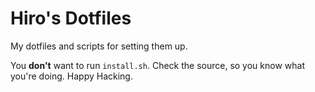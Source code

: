 # Hiro's Dotfiles
My dotfiles and scripts for setting them up.

You **don't** want to run `install.sh`. Check the source, so you know
what you're doing. 
Happy Hacking.
